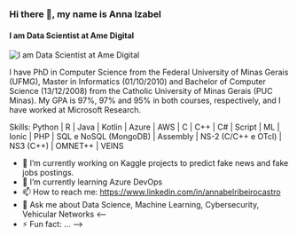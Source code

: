 ### Hi there 👋, my name is Anna Izabel
#### I am Data Scientist at Ame Digital
![I am Data Scientist at Ame Digital](https://arturssmirnovs.github.io/github-profile-readme-generator/images/banner.png)

I have PhD in Computer Science from the Federal University of Minas Gerais (UFMG), Master in Informatics (01/10/2010) and Bachelor of Computer Science (13/12/2008) from the Catholic University of Minas Gerais (PUC Minas). My GPA is 97%, 97% and 95% in both courses, respectively, and I have worked at Microsoft Research.

Skills: Python | R | Java | Kotlin | Azure | AWS | C | C++ | C# | Script | ML | Ionic | PHP | SQL e NoSQL (MongoDB) | Assembly | NS-2 (C/C++ e OTcl) | NS3 (C++) | OMNET++ | VEINS 

- 🔭 I’m currently working on Kaggle projects to predict fake news and fake jobs postings. 
- 🌱 I’m currently learning Azure DevOps
- 📫 How to reach me: https://www.linkedin.com/in/annabelribeirocastro
- 💬 Ask me about Data Science, Machine Learning, Cybersecurity, Vehicular Networks
<--
- ⚡ Fun fact: ...
-->
